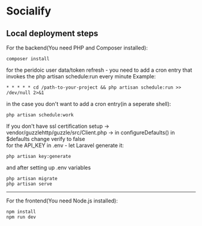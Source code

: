 # Socialify

## Local deployment steps

For the backend(You need PHP and Composer installed):
```
composer install
```
for the peridoic user data/token refresh - you need to add a cron entry that invokes the php artisan schedule:run every minute
Example:
```
* * * * * cd /path-to-your-project && php artisan schedule:run >> /dev/null 2>&1
```
in the case you don't want to add a cron entry(in a seperate shell):
```
php artisan schedule:work
```
If you don't have ssl certification setup -> vendor/guzzlehttp/guzzle/src/Client.php -> in configureDefaults() in $defaults change verify to false\
for the API_KEY in .env - let Laravel generate it:
```
php artisan key:generate
```
and after setting up .env variables
```
php artisan migrate
php artisan serve
```
---
For the frontend(You need Node.js installed):
```
npm install
npm run dev
```